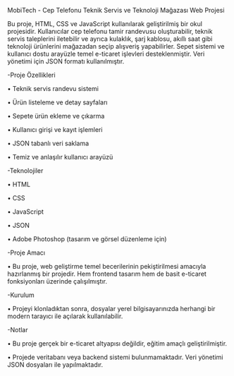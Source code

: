 MobiTech - Cep Telefonu Teknik Servis ve Teknoloji Mağazası Web Projesi

Bu proje, HTML, CSS ve JavaScript kullanılarak geliştirilmiş bir okul projesidir.
Kullanıcılar cep telefonu tamir randevusu oluşturabilir, teknik servis taleplerini iletebilir ve ayrıca kulaklık, şarj kablosu, akıllı saat gibi teknoloji ürünlerini mağazadan seçip alışveriş yapabilirler.
Sepet sistemi ve kullanıcı dostu arayüzle temel e-ticaret işlevleri desteklenmiştir.
Veri yönetimi için JSON formatı kullanılmıştır.

-Proje Özellikleri

• Teknik servis randevu sistemi

• Ürün listeleme ve detay sayfaları

• Sepete ürün ekleme ve çıkarma

• Kullanıcı girişi ve kayıt işlemleri

• JSON tabanlı veri saklama

• Temiz ve anlaşılır kullanıcı arayüzü

-Teknolojiler

• HTML

• CSS

• JavaScript

• JSON

• Adobe Photoshop (tasarım ve görsel düzenleme için)

-Proje Amacı

• Bu proje, web geliştirme temel becerilerinin pekiştirilmesi amacıyla hazırlanmış bir projedir. Hem frontend tasarım hem de basit e-ticaret fonksiyonları üzerinde çalışılmıştır.

-Kurulum

• Projeyi klonladıktan sonra, dosyalar yerel bilgisayarınızda herhangi bir modern tarayıcı ile açılarak kullanılabilir.

-Notlar

• Bu proje gerçek bir e-ticaret altyapısı değildir, eğitim amaçlı geliştirilmiştir.

• Projede veritabanı veya backend sistemi bulunmamaktadır. Veri yönetimi JSON dosyaları ile yapılmaktadır.

